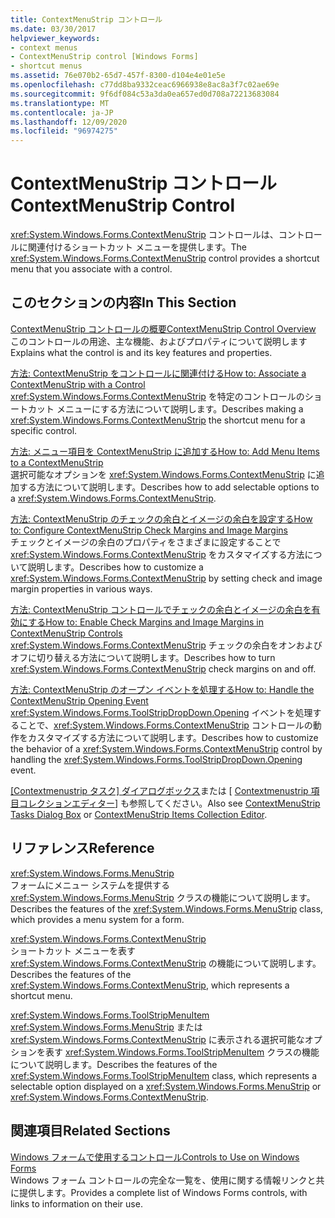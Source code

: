 ```yaml
---
title: ContextMenuStrip コントロール
ms.date: 03/30/2017
helpviewer_keywords:
- context menus
- ContextMenuStrip control [Windows Forms]
- shortcut menus
ms.assetid: 76e070b2-65d7-457f-8300-d104e4e01e5e
ms.openlocfilehash: c77dd8ba9332ceac6966938e8ac8a3f7c02ae69e
ms.sourcegitcommit: 9f6df084c53a3da0ea657ed0d708a72213683084
ms.translationtype: MT
ms.contentlocale: ja-JP
ms.lasthandoff: 12/09/2020
ms.locfileid: "96974275"
---
```

# <a name="contextmenustrip-control"></a><span data-ttu-id="19c6b-102">ContextMenuStrip コントロール</span><span class="sxs-lookup"><span data-stu-id="19c6b-102">ContextMenuStrip Control</span></span>

<span data-ttu-id="19c6b-103"><xref:System.Windows.Forms.ContextMenuStrip> コントロールは、コントロールに関連付けるショートカット メニューを提供します。</span><span class="sxs-lookup"><span data-stu-id="19c6b-103">The <xref:System.Windows.Forms.ContextMenuStrip> control provides a shortcut menu that you associate with a control.</span></span>  
  
## <a name="in-this-section"></a><span data-ttu-id="19c6b-104">このセクションの内容</span><span class="sxs-lookup"><span data-stu-id="19c6b-104">In This Section</span></span>  

 [<span data-ttu-id="19c6b-105">ContextMenuStrip コントロールの概要</span><span class="sxs-lookup"><span data-stu-id="19c6b-105">ContextMenuStrip Control Overview</span></span>](contextmenustrip-control-overview.md)  
 <span data-ttu-id="19c6b-106">このコントロールの用途、主な機能、およびプロパティについて説明します</span><span class="sxs-lookup"><span data-stu-id="19c6b-106">Explains what the control is and its key features and properties.</span></span>  
  
 [<span data-ttu-id="19c6b-107">方法: ContextMenuStrip をコントロールに関連付ける</span><span class="sxs-lookup"><span data-stu-id="19c6b-107">How to: Associate a ContextMenuStrip with a Control</span></span>](how-to-associate-a-contextmenustrip-with-a-control.md)  
 <span data-ttu-id="19c6b-108"><xref:System.Windows.Forms.ContextMenuStrip> を特定のコントロールのショートカット メニューにする方法について説明します。</span><span class="sxs-lookup"><span data-stu-id="19c6b-108">Describes making a <xref:System.Windows.Forms.ContextMenuStrip> the shortcut menu for a specific control.</span></span>  
  
 [<span data-ttu-id="19c6b-109">方法: メニュー項目を ContextMenuStrip に追加する</span><span class="sxs-lookup"><span data-stu-id="19c6b-109">How to: Add Menu Items to a ContextMenuStrip</span></span>](how-to-add-menu-items-to-a-contextmenustrip.md)  
 <span data-ttu-id="19c6b-110">選択可能なオプションを <xref:System.Windows.Forms.ContextMenuStrip> に追加する方法について説明します。</span><span class="sxs-lookup"><span data-stu-id="19c6b-110">Describes how to add selectable options to a <xref:System.Windows.Forms.ContextMenuStrip>.</span></span>  
  
 [<span data-ttu-id="19c6b-111">方法: ContextMenuStrip のチェックの余白とイメージの余白を設定する</span><span class="sxs-lookup"><span data-stu-id="19c6b-111">How to: Configure ContextMenuStrip Check Margins and Image Margins</span></span>](how-to-configure-contextmenustrip-check-margins-and-image-margins.md)  
 <span data-ttu-id="19c6b-112">チェックとイメージの余白のプロパティをさまざまに設定することで <xref:System.Windows.Forms.ContextMenuStrip> をカスタマイズする方法について説明します。</span><span class="sxs-lookup"><span data-stu-id="19c6b-112">Describes how to customize a <xref:System.Windows.Forms.ContextMenuStrip> by setting check and image margin properties in various ways.</span></span>  
  
 [<span data-ttu-id="19c6b-113">方法: ContextMenuStrip コントロールでチェックの余白とイメージの余白を有効にする</span><span class="sxs-lookup"><span data-stu-id="19c6b-113">How to: Enable Check Margins and Image Margins in ContextMenuStrip Controls</span></span>](how-to-enable-check-margins-and-image-margins-in-contextmenustrip-controls.md)  
 <span data-ttu-id="19c6b-114"><xref:System.Windows.Forms.ContextMenuStrip> チェックの余白をオンおよびオフに切り替える方法について説明します。</span><span class="sxs-lookup"><span data-stu-id="19c6b-114">Describes how to turn <xref:System.Windows.Forms.ContextMenuStrip> check margins on and off.</span></span>  
  
 [<span data-ttu-id="19c6b-115">方法: ContextMenuStrip のオープン イベントを処理する</span><span class="sxs-lookup"><span data-stu-id="19c6b-115">How to: Handle the ContextMenuStrip Opening Event</span></span>](how-to-handle-the-contextmenustrip-opening-event.md)  
 <span data-ttu-id="19c6b-116"><xref:System.Windows.Forms.ToolStripDropDown.Opening> イベントを処理することで、<xref:System.Windows.Forms.ContextMenuStrip> コントロールの動作をカスタマイズする方法について説明します。</span><span class="sxs-lookup"><span data-stu-id="19c6b-116">Describes how to customize the behavior of a <xref:System.Windows.Forms.ContextMenuStrip> control by handling the <xref:System.Windows.Forms.ToolStripDropDown.Opening> event.</span></span>  
  
 <span data-ttu-id="19c6b-117">[[Contextmenustrip タスク] ダイアログボックス](/previous-versions/visualstudio/visual-studio-2010/ms233646(v=vs.100))または [ [Contextmenustrip 項目コレクションエディター](/previous-versions/visualstudio/visual-studio-2010/ms233641(v=vs.100))] も参照してください。</span><span class="sxs-lookup"><span data-stu-id="19c6b-117">Also see [ContextMenuStrip Tasks Dialog Box](/previous-versions/visualstudio/visual-studio-2010/ms233646(v=vs.100)) or [ContextMenuStrip Items Collection Editor](/previous-versions/visualstudio/visual-studio-2010/ms233641(v=vs.100)).</span></span>  
  
## <a name="reference"></a><span data-ttu-id="19c6b-118">リファレンス</span><span class="sxs-lookup"><span data-stu-id="19c6b-118">Reference</span></span>  

 <xref:System.Windows.Forms.MenuStrip>  
 <span data-ttu-id="19c6b-119">フォームにメニュー システムを提供する <xref:System.Windows.Forms.MenuStrip> クラスの機能について説明します。</span><span class="sxs-lookup"><span data-stu-id="19c6b-119">Describes the features of the <xref:System.Windows.Forms.MenuStrip> class, which provides a menu system for a form.</span></span>  
  
 <xref:System.Windows.Forms.ContextMenuStrip>  
 <span data-ttu-id="19c6b-120">ショートカット メニューを表す <xref:System.Windows.Forms.ContextMenuStrip> の機能について説明します。</span><span class="sxs-lookup"><span data-stu-id="19c6b-120">Describes the features of the <xref:System.Windows.Forms.ContextMenuStrip>, which represents a shortcut menu.</span></span>  
  
 <xref:System.Windows.Forms.ToolStripMenuItem>  
 <span data-ttu-id="19c6b-121"><xref:System.Windows.Forms.MenuStrip> または <xref:System.Windows.Forms.ContextMenuStrip> に表示される選択可能なオプションを表す <xref:System.Windows.Forms.ToolStripMenuItem> クラスの機能について説明します。</span><span class="sxs-lookup"><span data-stu-id="19c6b-121">Describes the features of the <xref:System.Windows.Forms.ToolStripMenuItem> class, which represents a selectable option displayed on a <xref:System.Windows.Forms.MenuStrip> or <xref:System.Windows.Forms.ContextMenuStrip>.</span></span>  
  
## <a name="related-sections"></a><span data-ttu-id="19c6b-122">関連項目</span><span class="sxs-lookup"><span data-stu-id="19c6b-122">Related Sections</span></span>  

 [<span data-ttu-id="19c6b-123">Windows フォームで使用するコントロール</span><span class="sxs-lookup"><span data-stu-id="19c6b-123">Controls to Use on Windows Forms</span></span>](controls-to-use-on-windows-forms.md)  
 <span data-ttu-id="19c6b-124">Windows フォーム コントロールの完全な一覧を、使用に関する情報リンクと共に提供します。</span><span class="sxs-lookup"><span data-stu-id="19c6b-124">Provides a complete list of Windows Forms controls, with links to information on their use.</span></span>
